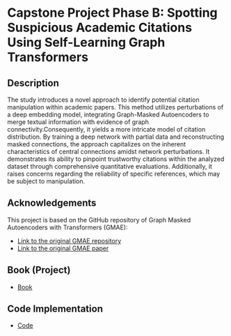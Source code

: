# Capstone Project Phase B: Spotting Suspicious Academic Citations Using Self-Learning Graph Transformers

## Description
The study introduces a novel approach to identify potential citation manipulation within academic papers. This method utilizes perturbations of a deep embedding model, integrating Graph-Masked Autoencoders to merge textual information with evidence of graph connectivity.Consequently, it yields a more intricate model of citation distribution. By training a deep network with partial data and reconstructing masked connections, the approach capitalizes on the inherent characteristics of central connections amidst network perturbations. It demonstrates its ability to pinpoint trustworthy citations within the analyzed dataset through comprehensive quantitative evaluations. Additionally, it raises concerns regarding the reliability of specific references, which may be subject to manipulation.

## Acknowledgements
This project is based on the GitHub repository of Graph Masked Autoencoders with Transformers (GMAE): 
- [Link to the original GMAE repository](https://github.com/RinneSz/GMAE)
- [Link to the original GMAE paper](https://arxiv.org/abs/2202.08391)

## Book (Project)
- [Book](#)

## Code Implementation
- [Code](#)


